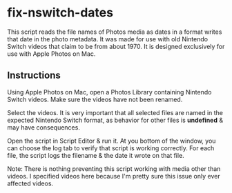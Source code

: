 # fix-nswitch-dates
This script reads the file names of Photos media as dates in a format writes that date in the photo metadata. It was made for use with old Nintendo Switch videos that claim to be from about 1970. It is designed exclusively for use with Apple Photos on Mac.
## Instructions
Using Apple Photos on Mac, open a Photos Library containing Nintendo Switch videos. Make sure the videos have not been renamed.

Select the videos. It is very important that all selected files are named in the expected Nintendo Switch format, as behavior for other files is **undefined** & may have consequences.

Open the script in Script Editor & run it. At you bottom of the window, you can choose the log tab to verify that script is working correctly. For each file, the script logs the filename & the date it wrote on that file.

Note: There is nothing preventing this script working with media other than videos. I specified videos here because I'm pretty sure this issue only ever affected videos.
